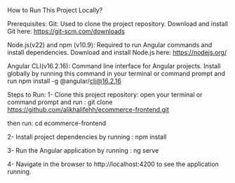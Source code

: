 How to Run This Project Locally?

Prerequisites:
Git: Used to clone the project repository.
Download and install Git here: https://git-scm.com/downloads


Node.js(v22) and npm (v10.9): Required to run Angular commands and install dependencies.
Download and install Node.js here: https://nodejs.org/

Angular CLI(v16.2.16): Command line interface for Angular projects.
Install globally by running this command in your terminal or command prompt and run npm install -g @angular/cli@16.2.16

Steps to Run:
1- Clone this project repository:
open your terminal or command prompt and run : git clone https://github.com/alikhalifehh/ecommerce-frontend.git

then run: cd ecommerce-frontend

2- Install project dependencies by running : npm install

3- Run the Angular application by running : ng serve

4- Navigate in the browser to http://localhost:4200 to see the application running.
